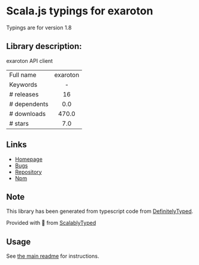 
# Scala.js typings for exaroton

Typings are for version 1.8

## Library description:
exaroton API client

|                    |                 |
| ------------------ | :-------------: |
| Full name          | exaroton |
| Keywords           | - |
| # releases         | 16 |
| # dependents       | 0.0 |
| # downloads        | 470.0 |
| # stars            | 7.0 |

## Links
- [Homepage](https://exaroton.com)
- [Bugs](https://github.com/exaroton/node-exaroton-api/issues)
- [Repository](https://github.com/exaroton/node-exaroton-api)
- [Npm](https://www.npmjs.com/package/exaroton)
    


## Note
This library has been generated from typescript code from [DefinitelyTyped](https://definitelytyped.org).

Provided with :purple_heart: from [ScalablyTyped](https://github.com/oyvindberg/ScalablyTyped)

## Usage
See [the main readme](../../readme.md) for instructions.


